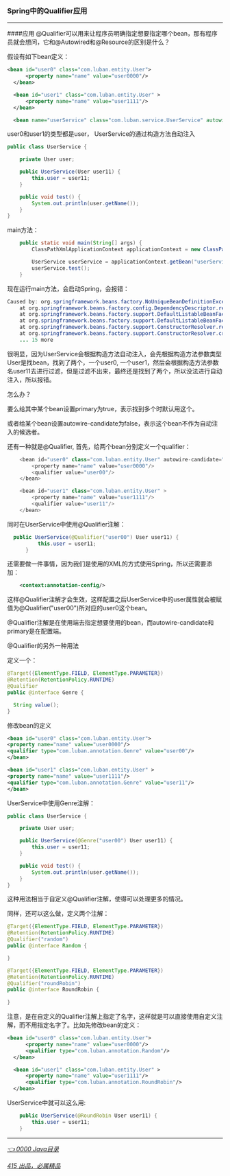 ### Spring中的Qualifier应用
---
####应用
  @Qualifier可以用来让程序员明确指定想要指定哪个bean，那有程序员就会想问，它和@Autowired和@Resource的区别是什么？
  
  假设有如下bean定义：
  
  ```xml
<bean id="user0" class="com.luban.entity.User">
        <property name="name" value="user0000"/>
    </bean>

    <bean id="user1" class="com.luban.entity.User" >
        <property name="name" value="user1111"/>
    </bean>

    <bean name="userService" class="com.luban.service.UserService" autowire="constructor"/>
```
  user0和user1的类型都是user，
  UserService的通过构造方法自动注入

```java
public class UserService {

    private User user;

    public UserService(User user11) {
        this.user = user11;
    }

    public void test() {
        System.out.println(user.getName());
    }
}

```
  main方法：

```java
    public static void main(String[] args) {
        ClassPathXmlApplicationContext applicationContext = new ClassPathXmlApplicationContext("spring.xml");

        UserService userService = applicationContext.getBean("userService", UserService.class);
        userService.test();
    }
```

  现在运行main方法，会启动Spring，会报错：
```java
Caused by: org.springframework.beans.factory.NoUniqueBeanDefinitionException: No qualifying bean of type 'com.luban.entity.User' available: expected single matching bean but found 2: user0,user1
    at org.springframework.beans.factory.config.DependencyDescriptor.resolveNotUnique(DependencyDescriptor.java:223)
    at org.springframework.beans.factory.support.DefaultListableBeanFactory.doResolveDependency(DefaultListableBeanFactory.java:1324)
    at org.springframework.beans.factory.support.DefaultListableBeanFactory.resolveDependency(DefaultListableBeanFactory.java:1255)
    at org.springframework.beans.factory.support.ConstructorResolver.resolveAutowiredArgument(ConstructorResolver.java:939)
    at org.springframework.beans.factory.support.ConstructorResolver.createArgumentArray(ConstructorResolver.java:842)
    ... 15 more
```

  
  很明显，因为UserService会根据构造方法自动注入，会先根据构造方法参数类型User是找bean，找到了两个，一个user0, 一个user1，然后会根据构造方法参数名user11去进行过滤，但是过滤不出来，最终还是找到了两个，所以没法进行自动注入，所以报错。

  怎么办？
  
  要么给其中某个bean设置primary为true，表示找到多个时默认用这个。
  
  或者给某个bean设置autowire-candidate为false，表示这个bean不作为自动注入的候选者。
  
  还有一种就是@Qualifier, 首先，给两个bean分别定义一个qualifier：
  
  ```java
      <bean id="user0" class="com.luban.entity.User" autowire-candidate="false">
          <property name="name" value="user0000"/>
          <qualifier value="user00"/>
      </bean>
  
      <bean id="user1" class="com.luban.entity.User" >
          <property name="name" value="user1111"/>
          <qualifier value="user11"/>
      </bean>
```
  同时在UserService中使用@Qualifier注解：
  ```java
    public UserService(@Qualifier("user00") User user11) {
            this.user = user11;
        }  
  ```
  还需要做一件事情，因为我们是使用的XML的方式使用Spring，所以还需要添加：
```xml
    <context:annotation-config/>

```
  
  这样@Qualifier注解才会生效，这样配置之后UserService中的user属性就会被赋值为@Qualifier("user00")所对应的user0这个bean。
  
  @Qualifier注解是在使用端去指定想要使用的bean，而autowire-candidate和primary是在配置端。
  
  @Qualifier的另外一种用法
  
  定义一个：
  ```java
@Target({ElementType.FIELD, ElementType.PARAMETER})
@Retention(RetentionPolicy.RUNTIME)
@Qualifier
public @interface Genre {

    String value();
}  
```
  修改bean的定义
  
```xml
<bean id="user0" class="com.luban.entity.User">
<property name="name" value="user0000"/>
<qualifier type="com.luban.annotation.Genre" value="user00"/>
</bean>

<bean id="user1" class="com.luban.entity.User" >
<property name="name" value="user1111"/>
<qualifier type="com.luban.annotation.Genre" value="user11"/>
</bean>
```
  UserService中使用Genre注解：

```java
public class UserService {

    private User user;

    public UserService(@Genre("user00") User user11) {
        this.user = user11;
    }

    public void test() {
        System.out.println(user.getName());
    }
}
```
  这种用法相当于自定义@Qualifier注解，使得可以处理更多的情况。

  同样，还可以这么做，定义两个注解：
  
  ```java
@Target({ElementType.FIELD, ElementType.PARAMETER})
@Retention(RetentionPolicy.RUNTIME)
@Qualifier("random")
public @interface Random {

}  
```

```java
@Target({ElementType.FIELD, ElementType.PARAMETER})
@Retention(RetentionPolicy.RUNTIME)
@Qualifier("roundRobin")
public @interface RoundRobin {
    
}
```
  注意，是在自定义的Qualifier注解上指定了名字，这样就是可以直接使用自定义注解，而不用指定名字了。比如先修改bean的定义：
  
  ```xml
<bean id="user0" class="com.luban.entity.User">
        <property name="name" value="user0000"/>
        <qualifier type="com.luban.annotation.Random"/>
    </bean>

    <bean id="user1" class="com.luban.entity.User" >
        <property name="name" value="user1111"/>
        <qualifier type="com.luban.annotation.RoundRobin"/>
    </bean>  
```

  UserService中就可以这么用:
  
  ```java
      public UserService(@RoundRobin User user11) {
          this.user = user11;
      }
```

---
*[👈 0000 Java目录](../../0000Java目录.md)*

*[415 出品，必属精品](../../../note.md)*